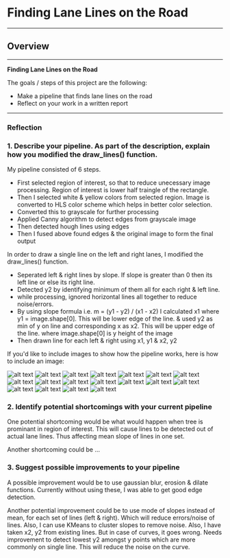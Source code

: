 # **Finding Lane Lines on the Road** 

[//]: # (Image References)

[grayscale]: ./examples/grayscale.jpg "Grayscale"
[solidWhiteCurve]: ./test_images/solidWhiteCurve.jpg "solidWhiteCurve"
[solidWhiteCurveOut]: ./test_images_output/solidWhiteCurve.jpg "solidWhiteCurveOut"
[solidWhiteRight]: ./test_images/solidWhiteRight.jpg "solidWhiteRight"
[solidWhiteRightOut]: ./test_images_output/solidWhiteRight.jpg "solidWhiteRightOut"
[solidYellowCurve]: ./test_images/solidYellowCurve.jpg "solidYellowCurve"
[solidYellowCurveOut]: ./test_images_output/solidYellowCurve.jpg "solidYellowCurveOut"
[solidYellowCurve2]: ./test_images/solidYellowCurve2.jpg "solidYellowCurve2"
[solidYellowCurve2Out]: ./test_images_output/solidYellowCurve2.jpg "solidYellowCurve2Out"
[solidYellowLeft]: ./test_images/solidYellowLeft.jpg "solidYellowLeft"
[solidYellowLeftOut]: ./test_images_output/solidYellowLeft.jpg "solidYellowLeftOut"
[solidYellowLeftWithShadow]: ./test_images/solidYellowLeftWithShadow.jpg "solidYellowLeftWithShadow"
[solidYellowLeftWithShadowOut]: ./test_images_output/solidYellowLeftWithShadow.jpg "solidYellowLeftWithShadowOut"
[solidYellowWithShadowAndWhiteRoad1]: ./test_images/solidYellowWithShadowAndWhiteRoad1.jpg "solidYellowWithShadowAndWhiteRoad1"
[solidYellowWithShadowAndWhiteRoad1Out]: ./test_images_output/solidYellowWithShadowAndWhiteRoad1.jpg "solidYellowWithShadowAndWhiteRoad1Out"
[solidYellowWithShadowAndWhiteRoad2]: ./test_images/solidYellowWithShadowAndWhiteRoad2.jpg "solidYellowWithShadowAndWhiteRoad2"
[solidYellowWithShadowAndWhiteRoad2Out]: ./test_images_output/solidYellowWithShadowAndWhiteRoad2.jpg "solidYellowWithShadowAndWhiteRoad2Out"
[whiteCarLaneSwitch]: ./test_images/whiteCarLaneSwitch.jpg "whiteCarLaneSwitch"
[whiteCarLaneSwitchOut]: ./test_images_output/whiteCarLaneSwitch.jpg "whiteCarLaneSwitchOut"

---


## Overview

---

**Finding Lane Lines on the Road**

The goals / steps of this project are the following:
* Make a pipeline that finds lane lines on the road
* Reflect on your work in a written report

---

### Reflection

### 1. Describe your pipeline. As part of the description, explain how you modified the draw_lines() function.

My pipeline consisted of 6 steps.
* First selected region of interest, so that to reduce unecessary image processing. Region of interest is lower half traingle of the rectangle.
* Then I selected white & yellow colors from selected region. Image is converted to HLS color scheme which helps in better color selection.
* Converted this to grayscale for further processing
* Applied Canny algorithm to detect edges from grayscale image
* Then detected hough lines using edges
* Then I fused above found edges & the original image to form the final output

In order to draw a single line on the left and right lanes, I modified the draw_lines() function.
* Seperated left & right lines by slope. If slope is greater than 0 then its left line or else its right line.
* Detected y2 by identifying minimum of them all for each right & left line.
* while processing, ignored horizontal lines all together to reduce noise/errors.
* By using slope formula i.e.
m = (y1 - y2) / (x1 - x2)
I calculated x1 where y1 = image.shape[0]. This will be lower edge of the line.
& used y2 as min of y on line and corresponding x as x2. This will be upper edge of the line.
where image.shape[0] is y height of the image
* Then drawn line for each left & right using x1, y1 & x2, y2

If you'd like to include images to show how the pipeline works, here is how to include an image: 

![alt text][solidWhiteCurve]        ![alt text][solidWhiteCurveOut]
![alt text][solidWhiteRight]        ![alt text][solidWhiteRightOut]
![alt text][solidYellowCurve]        ![alt text][solidYellowCurveOut]
![alt text][solidYellowCurve2]        ![alt text][solidYellowCurve2Out]
![alt text][solidYellowLeft]        ![alt text][solidYellowLeftOut]
![alt text][solidYellowLeftWithShadow]        ![alt text][solidYellowLeftWithShadowOut]
![alt text][solidYellowWithShadowAndWhiteRoad1]        ![alt text][solidYellowWithShadowAndWhiteRoad1Out]
![alt text][solidYellowWithShadowAndWhiteRoad2]        ![alt text][solidYellowWithShadowAndWhiteRoad2Out]
![alt text][whiteCarLaneSwitch]        ![alt text][whiteCarLaneSwitchOut]


### 2. Identify potential shortcomings with your current pipeline


One potential shortcoming would be what would happen when tree is prominant in region of interest. This will cause lines to be detected out of actual lane lines. Thus affecting mean slope of lines in one set.

Another shortcoming could be ...


### 3. Suggest possible improvements to your pipeline

A possible improvement would be to use gaussian blur, erosion & dilate functions. Currently without using these, I was able to get good edge detection. 

Another potential improvement could be to use mode of slopes instead of mean, for each set of lines (left & right). Which will reduce errors/noise of lines. Also, I can use KMeans to cluster slopes to remove noise.
Also, I have taken x2, y2 from existing lines. But in case of curves, it goes wrong. Needs improvement to detect lowest y2 amongst y points which are more commonly on single line. This will reduce the noise on the curve.
